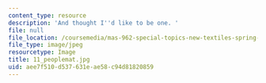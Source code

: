 ```yaml
---
content_type: resource
description: 'And thought I''d like to be one. '
file: null
file_location: /coursemedia/mas-962-special-topics-new-textiles-spring-2010/aee7f510d537631eae58c94d81820859_11_peoplemat.jpg
file_type: image/jpeg
resourcetype: Image
title: 11_peoplemat.jpg
uid: aee7f510-d537-631e-ae58-c94d81820859
---
```

